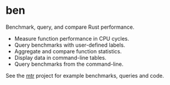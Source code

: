 # ben

Benchmark, query, and compare Rust performance.

* Measure function performance in CPU cycles.
* Query benchmarks with user-defined labels.
* Aggregate and compare function statistics.
* Display data in command-line tables.
* Query benchmarks from the command-line.


See the [mtr](https://github.com/rana/mtr) project for example benchmarks, queries and code.

